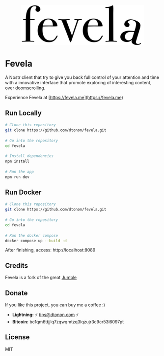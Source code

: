 <div align="center">
  <picture>
    <img src="./resources/logo-light.svg" alt="Fevela Logo" width="400" />
  </picture>
</div>

# Fevela

A Nostr client that try to give you back full control of your attention and time with a innovative interface that promote exploring of interesting content, over doomscrolling.

Experience Fevela at [https://fevela.me](https://fevela.me)

## Run Locally

```bash
# Clone this repository
git clone https://github.com/dtonon/fevela.git

# Go into the repository
cd fevela

# Install dependencies
npm install

# Run the app
npm run dev
```

## Run Docker

```bash
# Clone this repository
git clone https://github.com/dtonon/fevela.git

# Go into the repository
cd fevela

# Run the docker compose
docker compose up --build -d
```

After finishing, access: http://localhost:8089

## Credits

Fevela is a fork of the great [Jumble](https://github.com/CodyTseng/jumble)

## Donate

If you like this project, you can buy me a coffee :)

- **Lightning:** ⚡️ tips@dtonon.com ⚡️
- **Bitcoin:** bc1qm6ttjjlq7zqwqmtzq3lqzujr3c9cr53l6097pt

## License

MIT
